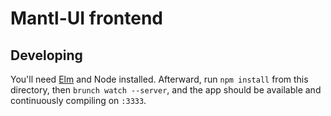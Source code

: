 # Mantl-UI frontend

## Developing

You'll need [Elm](http://elm-lang.org/install) and Node installed. Afterward,
run `npm install` from this directory, then `brunch watch --server`, and the app
should be available and continuously compiling on `:3333`.
